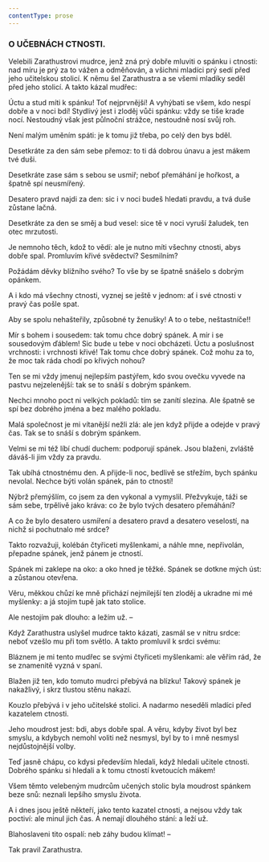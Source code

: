 ```yaml
---
contentType: prose
---
```


### O UČEBNÁCH CTNOSTI.  

Velebili Zarathustrovi mudrce, jenž zná prý dobře mluviti o spánku i ctnosti: nad míru je prý za to vážen a odměňován, a všichni mladíci prý sedí před jeho učitelskou stolicí. K němu šel Zarathustra a se všemi mladíky seděl před jeho stolicí. A takto kázal mudřec: 

Úctu a stud míti k spánku! Toť nejprvnější! A vyhýbati se všem, kdo nespí dobře a v noci bdí! Stydlivý jest i zloděj vůči spánku: vždy se tiše krade nocí. Nestoudný však jest půlnoční strážce, nestoudně nosí svůj roh. 

Není malým uměním spáti: je k tomu již třeba, po celý den bys bděl. 

Desetkráte za den sám sebe přemoz: to ti dá dobrou únavu a jest mákem tvé duši. 

Desetkráte zase sám s sebou se usmiř; neboť přemáhání je hořkost, a špatně spí neusmířený. 

Desatero pravd najdi za den: sic i v noci budeš hledati pravdu, a tvá duše zůstane lačná. 

Desetkráte za den se směj a bud vesel: sice tě v noci vyruší žaludek, ten otec mrzutosti. 

Je nemnoho těch, kdož to vědí: ale je nutno míti všechny ctnosti, abys dobře spal. Promluvím křivé svědectví? Sesmilním? 

Požádám děvky bližního svého? To vše by se špatně snášelo s dobrým opánkem. 

A i kdo má všechny ctnosti, vyznej se ještě v jednom: ať i své ctnosti v pravý čas pošle spat. 

Aby se spolu nehašteřily, způsobné ty ženušky! A to o tebe, neštastníče!! 

Mír s bohem i sousedem: tak tomu chce dobrý spánek. A mír i se sousedovým ďáblem! Sic bude u tebe v noci obcházeti. Úctu a poslušnost vrchnosti: i vrchnosti křivé! Tak tomu chce dobrý spánek. Což mohu za to, že moc tak ráda chodí po křivých nohou?

Ten se mi vždy jmenuj nejlepším pastýřem, kdo svou ovečku vyvede na pastvu nejzelenější: tak se to snáší s dobrým spánkem.

Nechci mnoho poct ni velkých pokladů: tím se zanítí slezina. Ale špatně se spí bez dobrého jména a bez malého pokladu.

Malá společnost je mi vítanější nežli zlá: ale jen když přijde a odejde v pravý čas. Tak se to snáší s dobrým spánkem.

Velmi se mi též líbí chudí duchem: podporují spánek. Jsou blaženi, zvláště dáváš-li jim vždy za pravdu.

Tak ubíhá ctnostnému den. A přijde-li noc, bedlivě se střežím, bych spánku nevolal. Nechce býti volán spánek, pán to ctností!

Nýbrž přemýšlím, co jsem za den vykonal a vymyslil. Přežvykuje, táži se sám sebe, trpělivě jako kráva: co že bylo tvých desatero přemáhání?

A co že bylo desatero usmíření a desatero pravd a desatero veselostí, na nichž si pochutnalo mé srdce?

Takto rozvažuji, kolébán čtyřiceti myšlenkami, a náhle mne, nepřivolán, přepadne spánek, jenž pánem je ctností.

Spánek mi zaklepe na oko: a oko hned je těžké. Spánek se dotkne mých úst: a zůstanou otevřena.

Věru, měkkou chůzí ke mně přichází nejmilejší ten zloděj a ukradne mi mé myšlenky: a já stojím tupě jak tato stolice.

Ale nestojím pak dlouho: a ležím už. –

Když Zarathustra uslyšel mudrce takto kázati, zasmál se v nitru srdce: neboť vzešlo mu při tom světlo. A takto promluvil k srdci svému:

Bláznem je mi tento mudřec se svými čtyřiceti myšlenkami: ale věřím rád, že se znamenitě vyzná v spaní. 

Blažen již ten, kdo tomuto mudrci přebývá na blízku! Takový spánek je nakažlivý, i skrz tlustou stěnu nakazí. 

Kouzlo přebývá i v jeho učitelské stolici. A nadarmo neseděli mladíci před kazatelem ctnosti. 

Jeho moudrost jest: bdi, abys dobře spal. A věru, kdyby život byl bez smyslu, a kdybych nemohl voliti než nesmysl, byl by to i mně nesmysl nejdůstojnější volby. 

Teď jasně chápu, co kdysi především hledali, když hledali učitele ctnosti. Dobrého spánku si hledali a k tomu ctností kvetoucích mákem!

Všem těmto velebeným mudrcům učených stolic byla moudrost spánkem beze snů: neznali lepšího smyslu života.

A i dnes jsou ještě někteří, jako tento kazatel ctnosti, a nejsou vždy tak poctiví: ale minul jich čas. A nemají dlouhého stání: a leží už.

Blahoslaveni tito ospalí: neb záhy budou klímat! – 

  

Tak pravil Zarathustra.
